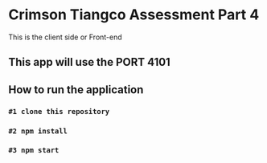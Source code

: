 # Crimson Tiangco Assessment Part 4
This is the client side or Front-end
## This app will use the PORT 4101
## How to run the application

### `#1 clone this repository`
### `#2 npm install`
### `#3 npm start`
